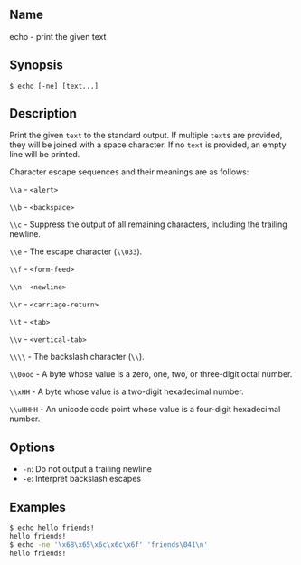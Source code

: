 ## Name

echo - print the given text

## Synopsis

```**sh
$ echo [-ne] [text...]
```

## Description

Print the given `text` to the standard output. If multiple `text`s are provided, they will be joined with a space character. If no `text` is provided, an empty line will be printed.

Character escape sequences and their meanings are as follows:

`\\a` - `<alert>`

`\\b` - `<backspace>`

`\\c` - Suppress the output of all remaining characters, including the trailing newline.

`\\e` - The escape character (`\\033`).

`\\f` - `<form-feed>`

`\\n` - `<newline>`

`\\r` - `<carriage-return>`

`\\t` - `<tab>`

`\\v` - `<vertical-tab>`

`\\\\` - The backslash character (`\\`).

`\\0ooo` - A byte whose value is a zero, one, two, or three-digit octal number.

`\\xHH` - A byte whose value is a two-digit hexadecimal number.

`\\uHHHH` - An unicode code point whose value is a four-digit hexadecimal number.

## Options

-   `-n`: Do not output a trailing newline
-   `-e`: Interpret backslash escapes

## Examples

```sh
$ echo hello friends!
hello friends!
$ echo -ne '\x68\x65\x6c\x6c\x6f' 'friends\041\n'
hello friends!
```
